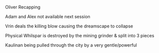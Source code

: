 Oliver Recapping

Adam and Alex not available next session

Vrin deals the killing blow causing the dreamscape to collapse

Physical Whilspar is destroyed by the mining grinder & split into 3 pieces

Kaulinan being pulled through the city by a very gentle/powerful 